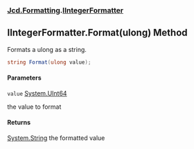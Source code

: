 ### [Jcd.Formatting](Jcd.Formatting.md 'Jcd.Formatting').[IIntegerFormatter](Jcd.Formatting.IIntegerFormatter.md 'Jcd.Formatting.IIntegerFormatter')

## IIntegerFormatter.Format(ulong) Method

Formats a ulong as a string.

```csharp
string Format(ulong value);
```
#### Parameters

<a name='Jcd.Formatting.IIntegerFormatter.Format(ulong).value'></a>

`value` [System.UInt64](https://docs.microsoft.com/en-us/dotnet/api/System.UInt64 'System.UInt64')

the value to format

#### Returns
[System.String](https://docs.microsoft.com/en-us/dotnet/api/System.String 'System.String')
the formatted value